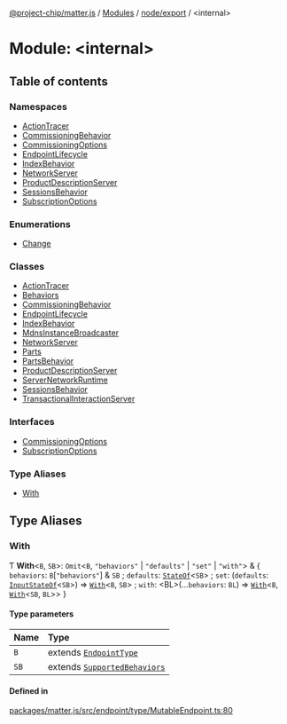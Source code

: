 [@project-chip/matter.js](../README.md) / [Modules](../modules.md) / [node/export](node_export.md) / \<internal\>

# Module: \<internal\>

## Table of contents

### Namespaces

- [ActionTracer](node_export._internal_.ActionTracer.md)
- [CommissioningBehavior](node_export._internal_.CommissioningBehavior.md)
- [CommissioningOptions](node_export._internal_.CommissioningOptions.md)
- [EndpointLifecycle](node_export._internal_.EndpointLifecycle.md)
- [IndexBehavior](node_export._internal_.IndexBehavior.md)
- [NetworkServer](node_export._internal_.NetworkServer.md)
- [ProductDescriptionServer](node_export._internal_.ProductDescriptionServer.md)
- [SessionsBehavior](node_export._internal_.SessionsBehavior.md)
- [SubscriptionOptions](node_export._internal_.SubscriptionOptions.md)

### Enumerations

- [Change](../enums/node_export._internal_.Change.md)

### Classes

- [ActionTracer](../classes/node_export._internal_.ActionTracer-1.md)
- [Behaviors](../classes/node_export._internal_.Behaviors.md)
- [CommissioningBehavior](../classes/node_export._internal_.CommissioningBehavior-1.md)
- [EndpointLifecycle](../classes/node_export._internal_.EndpointLifecycle-1.md)
- [IndexBehavior](../classes/node_export._internal_.IndexBehavior-1.md)
- [MdnsInstanceBroadcaster](../classes/node_export._internal_.MdnsInstanceBroadcaster.md)
- [NetworkServer](../classes/node_export._internal_.NetworkServer-1.md)
- [Parts](../classes/node_export._internal_.Parts.md)
- [PartsBehavior](../classes/node_export._internal_.PartsBehavior.md)
- [ProductDescriptionServer](../classes/node_export._internal_.ProductDescriptionServer-1.md)
- [ServerNetworkRuntime](../classes/node_export._internal_.ServerNetworkRuntime.md)
- [SessionsBehavior](../classes/node_export._internal_.SessionsBehavior-1.md)
- [TransactionalInteractionServer](../classes/node_export._internal_.TransactionalInteractionServer.md)

### Interfaces

- [CommissioningOptions](../interfaces/node_export._internal_.CommissioningOptions-1.md)
- [SubscriptionOptions](../interfaces/node_export._internal_.SubscriptionOptions-1.md)

### Type Aliases

- [With](node_export._internal_.md#with)

## Type Aliases

### With

Ƭ **With**\<`B`, `SB`\>: `Omit`\<`B`, ``"behaviors"`` \| ``"defaults"`` \| ``"set"`` \| ``"with"``\> & \{ `behaviors`: `B`[``"behaviors"``] & `SB` ; `defaults`: [`StateOf`](behavior_cluster_export._internal_.SupportedBehaviors.md#stateof)\<`SB`\> ; `set`: (`defaults`: [`InputStateOf`](behavior_cluster_export._internal_.SupportedBehaviors.md#inputstateof)\<`SB`\>) => [`With`](node_export._internal_.md#with)\<`B`, `SB`\> ; `with`: \<BL\>(...`behaviors`: `BL`) => [`With`](node_export._internal_.md#with)\<`B`, [`With`](behavior_cluster_export._internal_.SupportedBehaviors.md#with)\<`SB`, `BL`\>\>  }

#### Type parameters

| Name | Type |
| :------ | :------ |
| `B` | extends [`EndpointType`](../interfaces/behavior_cluster_export._internal_.EndpointType-1.md) |
| `SB` | extends [`SupportedBehaviors`](behavior_cluster_export._internal_.md#supportedbehaviors) |

#### Defined in

[packages/matter.js/src/endpoint/type/MutableEndpoint.ts:80](https://github.com/project-chip/matter.js/blob/6d3b6a5d957d88a9231d6ecab4bb41f8133112be/packages/matter.js/src/endpoint/type/MutableEndpoint.ts#L80)
